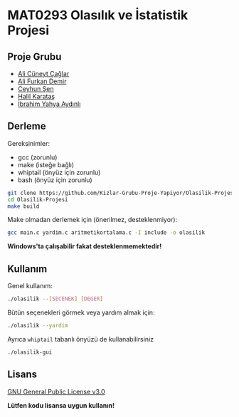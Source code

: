 # MAT0293 Olasılık ve İstatistik Projesi

## Proje Grubu

* [Ali Cüneyt Çağlar](https://github.com/CuneytCaglar)
* [Ali Furkan Demir](https://github.com/AliFurkanDemir)
* [Ceyhun Şen](https://github.com/ceyhunsen)
* [Halil Karataş](https://github.com/hll-krts)
* [İbrahim Yahya Aydınlı](https://github.com/ibrahimyahyaaydinli)


## Derleme

Gereksinimler:

* gcc (zorunlu)
* make (isteğe bağlı)
* whiptail (önyüz için zorunlu)
* bash (önyüz için zorunlu)

```bash
git clone https://github.com/Kizlar-Grubu-Proje-Yapiyor/Olasilik-Projesi.git
cd Olasilik-Projesi
make build
```

Make olmadan derlemek için (önerilmez, desteklenmiyor):

```bash
gcc main.c yardim.c aritmetikortalama.c -I include -o olasilik
```

**Windows'ta çalışabilir fakat desteklenmemektedir!**


## Kullanım

Genel kullanım:

```bash
./olasilik --[SECENEK] [DEGER]
```

Bütün seçenekleri görmek veya yardım almak için:

```bash
./olasilik --yardim
```

Ayrıca `whiptail` tabanlı önyüzü de kullanabilirsiniz

```bash
./olasilik-gui
``` 

## Lisans

[GNU General Public License v3.0](LICENSE)  

**Lütfen kodu lisansa uygun kullanın!**
